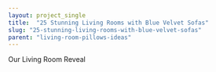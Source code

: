 ```yaml
---
layout: project_single
title:  "25 Stunning Living Rooms with Blue Velvet Sofas"
slug: "25-stunning-living-rooms-with-blue-velvet-sofas"
parent: "living-room-pillows-ideas"
---
```

Our Living Room Reveal